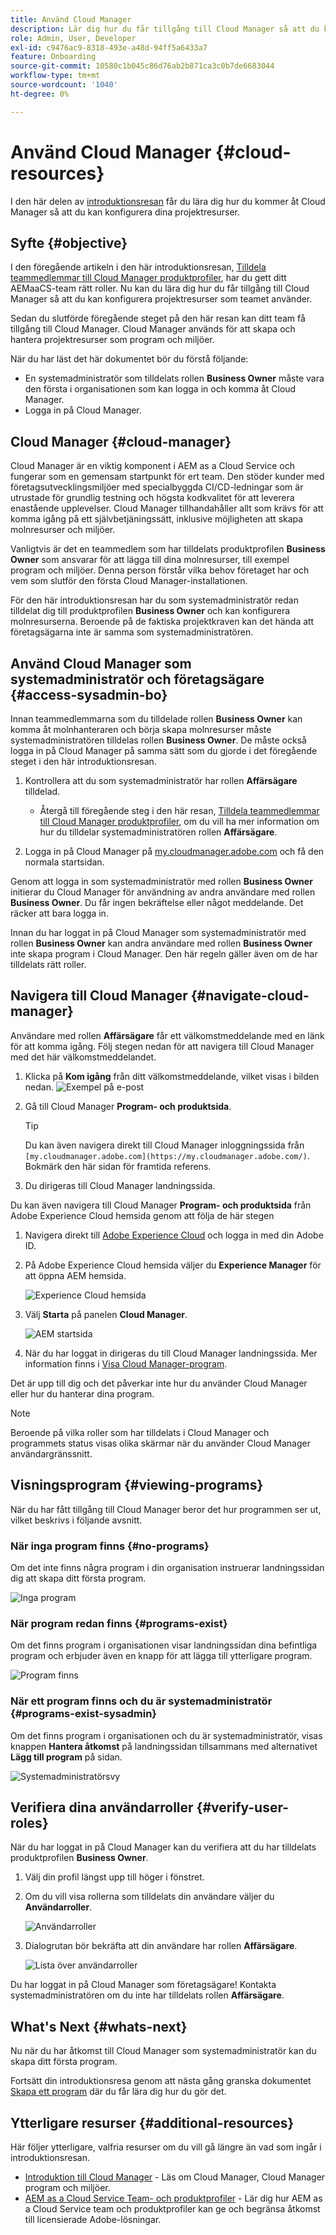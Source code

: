 ```yaml
---
title: Använd Cloud Manager
description: Lär dig hur du får tillgång till Cloud Manager så att du kan konfigurera dina projektresurser.
role: Admin, User, Developer
exl-id: c9476ac9-8318-493e-a48d-94ff5a6433a7
feature: Onboarding
source-git-commit: 10580c1b045c86d76ab2b871ca3c0b7de6683044
workflow-type: tm+mt
source-wordcount: '1040'
ht-degree: 0%

---
```


# Använd Cloud Manager {#cloud-resources}

I den här delen av [introduktionsresan](overview.md) får du lära dig hur du kommer åt Cloud Manager så att du kan konfigurera dina projektresurser.

## Syfte {#objective}

I den föregående artikeln i den här introduktionsresan, [Tilldela teammedlemmar till Cloud Manager produktprofiler](assign-profiles-cloud-manager.md), har du gett ditt AEMaaCS-team rätt roller. Nu kan du lära dig hur du får tillgång till Cloud Manager så att du kan konfigurera projektresurser som teamet använder.

Sedan du slutförde föregående steget på den här resan kan ditt team få tillgång till Cloud Manager. Cloud Manager används för att skapa och hantera projektresurser som program och miljöer.

När du har läst det här dokumentet bör du förstå följande:

* En systemadministratör som tilldelats rollen **Business Owner** måste vara den första i organisationen som kan logga in och komma åt Cloud Manager.
* Logga in på Cloud Manager.

## Cloud Manager {#cloud-manager}

Cloud Manager är en viktig komponent i AEM as a Cloud Service och fungerar som en gemensam startpunkt för ert team. Den stöder kunder med företagsutvecklingsmiljöer med specialbyggda CI/CD-ledningar som är utrustade för grundlig testning och högsta kodkvalitet för att leverera enastående upplevelser. Cloud Manager tillhandahåller allt som krävs för att komma igång på ett självbetjäningssätt, inklusive möjligheten att skapa molnresurser och miljöer.

Vanligtvis är det en teammedlem som har tilldelats produktprofilen **Business Owner** som ansvarar för att lägga till dina molnresurser, till exempel program och miljöer. Denna person förstår vilka behov företaget har och vem som slutför den första Cloud Manager-installationen.

För den här introduktionsresan har du som systemadministratör redan tilldelat dig till produktprofilen **Business Owner** och kan konfigurera molnresurserna. Beroende på de faktiska projektkraven kan det hända att företagsägarna inte är samma som systemadministratören.

## Använd Cloud Manager som systemadministratör och företagsägare {#access-sysadmin-bo}

Innan teammedlemmarna som du tilldelade rollen **Business Owner** kan komma åt molnhanteraren och börja skapa molnresurser måste systemadministratören tilldelas rollen **Business Owner**. De måste också logga in på Cloud Manager på samma sätt som du gjorde i det föregående steget i den här introduktionsresan.

1. Kontrollera att du som systemadministratör har rollen **Affärsägare** tilldelad.

   * Återgå till föregående steg i den här resan, [Tilldela teammedlemmar till Cloud Manager produktprofiler](assign-profiles-cloud-manager.md), om du vill ha mer information om hur du tilldelar systemadministratören rollen **Affärsägare**.

1. Logga in på Cloud Manager på [my.cloudmanager.adobe.com](https://my.cloudmanager.adobe.com/) och få den normala startsidan.

Genom att logga in som systemadministratör med rollen **Business Owner** initierar du Cloud Manager för användning av andra användare med rollen **Business Owner**. Du får ingen bekräftelse eller något meddelande. Det räcker att bara logga in.

Innan du har loggat in på Cloud Manager som systemadministratör med rollen **Business Owner** kan andra användare med rollen **Business Owner** inte skapa program i Cloud Manager. Den här regeln gäller även om de har tilldelats rätt roller.

## Navigera till Cloud Manager {#navigate-cloud-manager}

Användare med rollen **Affärsägare** får ett välkomstmeddelande med en länk för att komma igång. Följ stegen nedan för att navigera till Cloud Manager med det här välkomstmeddelandet.

1. Klicka på **Kom igång** från ditt välkomstmeddelande, vilket visas i bilden nedan.
   ![Exempel på e-post](/help/journey-onboarding/assets/get-started-email.png)

1. Gå till Cloud Manager **Program- och produktsida**.

   >[!TIP]
   >
   >Du kan även navigera direkt till Cloud Manager inloggningssida från `[my.cloudmanager.adobe.com](https://my.cloudmanager.adobe.com/)`. Bokmärk den här sidan för framtida referens.

1. Du dirigeras till Cloud Manager landningssida.

Du kan även navigera till Cloud Manager **Program- och produktsida** från Adobe Experience Cloud hemsida genom att följa de här stegen

1. Navigera direkt till [Adobe Experience Cloud](https://experience.adobe.com) och logga in med din Adobe ID.

1. På Adobe Experience Cloud hemsida väljer du **Experience Manager** för att öppna AEM hemsida.

   ![Experience Cloud hemsida](/help/journey-onboarding/assets/setup-resources2.png)

1. Välj **Starta** på panelen **Cloud Manager**.

   ![AEM startsida](/help/journey-onboarding/assets/setup-resources3.png)

1. När du har loggat in dirigeras du till Cloud Manager landningssida. Mer information finns i [Visa Cloud Manager-program](#viewing-programs).

Det är upp till dig och det påverkar inte hur du använder Cloud Manager eller hur du hanterar dina program.

>[!NOTE]
>
>Beroende på vilka roller som har tilldelats i Cloud Manager och programmets status visas olika skärmar när du använder Cloud Manager användargränssnitt.

## Visningsprogram {#viewing-programs}

När du har fått tillgång till Cloud Manager beror det hur programmen ser ut, vilket beskrivs i följande avsnitt.

### När inga program finns {#no-programs}

Om det inte finns några program i din organisation instruerar landningssidan dig att skapa ditt första program.

![Inga program](/help/implementing/cloud-manager/getting-access-to-aem-in-cloud/assets/first_timelogin0.png)

### När program redan finns {#programs-exist}

Om det finns program i organisationen visar landningssidan dina befintliga program och erbjuder även en knapp för att lägga till ytterligare program.

![Program finns](/help/implementing/cloud-manager/getting-access-to-aem-in-cloud/assets/first_timelogin1.png)

### När ett program finns och du är systemadministratör {#programs-exist-sysadmin}

Om det finns program i organisationen och du är systemadministratör, visas knappen **Hantera åtkomst** på landningssidan tillsammans med alternativet **Lägg till program** på sidan.

![Systemadministratörsvy](/help/implementing/cloud-manager/getting-access-to-aem-in-cloud/assets/admin-console-4.png)

## Verifiera dina användarroller {#verify-user-roles}

När du har loggat in på Cloud Manager kan du verifiera att du har tilldelats produktprofilen **Business Owner**.

1. Välj din profil längst upp till höger i fönstret.

1. Om du vill visa rollerna som tilldelats din användare väljer du **Användarroller**.

   ![Användarroller](/help/journey-onboarding/assets/setup-resources6.png)

1. Dialogrutan bör bekräfta att din användare har rollen **Affärsägare**.

   ![Lista över användarroller](/help/journey-onboarding/assets/setup-resources7.png)

Du har loggat in på Cloud Manager som företagsägare! Kontakta systemadministratören om du inte har tilldelats rollen **Affärsägare**.

## What&#39;s Next {#whats-next}

Nu när du har åtkomst till Cloud Manager som systemadministratör kan du skapa ditt första program.

Fortsätt din introduktionsresa genom att nästa gång granska dokumentet [Skapa ett program](create-program.md) där du får lära dig hur du gör det.

## Ytterligare resurser {#additional-resources}

Här följer ytterligare, valfria resurser om du vill gå längre än vad som ingår i introduktionsresan.

* [Introduktion till Cloud Manager](/help/onboarding/cloud-manager-introduction.md) -
Läs om Cloud Manager, Cloud Manager program och miljöer.
* [AEM as a Cloud Service Team- och produktprofiler](/help/onboarding/aem-cs-team-product-profiles.md) - Lär dig hur AEM as a Cloud Service team och produktprofiler kan ge och begränsa åtkomst till licensierade Adobe-lösningar.
<!-- ERROR: Not Found (HTTP error 404) * [AEM Champion Tips and Tricks - Cloud Manager UI](https://experienceleague.adobe.com/docs/experience-manager-learn/cloud-service/expert-resources/aem-champions/cloud-manager-ui.md) - Watch this video for an overview of Cloud Manager's UI from an AEM champion. -->
